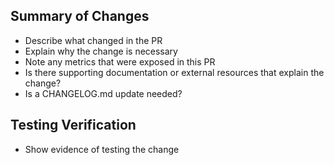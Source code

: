 ## Summary of Changes
* Describe what changed in the PR
* Explain why the change is necessary
* Note any metrics that were exposed in this PR
* Is there supporting documentation or external resources that explain the change?
* Is a CHANGELOG.md update needed?

## Testing Verification
* Show evidence of testing the change
